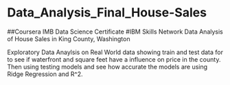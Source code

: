 # Data_Analysis_Final_House-Sales
##Coursera IMB Data Science Certificate
#IBM Skills Network Data Analysis of House Sales in King County, Washington 

Exploratory Data Anaylsis on Real World data showing train and test data for to see if waterfront and square feet have a influence on price in the county. Then using testing models and see how accurate the models are using Ridge Regression and R^2.
